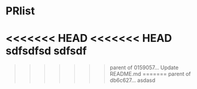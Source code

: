 # PRlist
<<<<<<< HEAD
<<<<<<< HEAD
sdfsdfsd
sdfsdf
=======
>>>>>>> parent of 0159057... Update README.md
=======
>>>>>>> parent of db6c627... asdasd
